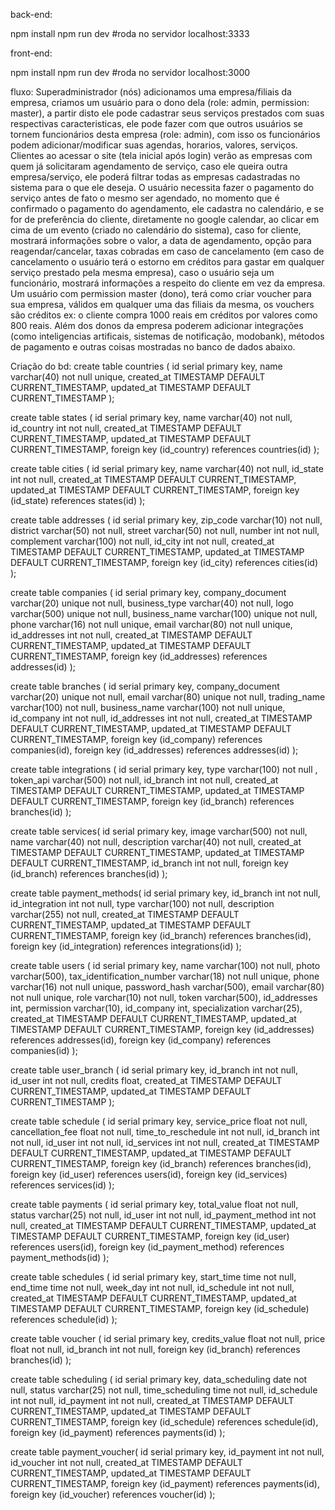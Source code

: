 back-end:

npm install
npm run dev
#roda no servidor localhost:3333

front-end:

npm install
npm run dev
#roda no servidor localhost:3000






fluxo: 
    Superadministrador (nós) adicionamos uma empresa/filiais da empresa, criamos um usuário para o dono dela (role: admin, permission: master), a partir disto ele pode cadastrar seus serviços prestados com suas respectivas caracteristicas, ele pode fazer com que outros usuários se tornem funcionários desta empresa (role: admin), com isso os funcionários podem adicionar/modificar suas agendas, horarios, valores, serviços.
    Clientes ao acessar o site (tela inicial após login) verão as empresas com quem já solicitaram agendamento de serviço, caso ele queira outra empresa/serviço, ele poderá filtrar todas as empresas cadastradas no sistema para o que ele deseja. O usuário necessita fazer o pagamento do serviço antes de fato o mesmo ser agendado, no momento que é confirmado o pagamento do agendamento, ele cadastra no calendário, e se for de preferência do cliente, diretamente no google calendar, ao clicar em cima de um evento (criado no calendário do sistema), caso for cliente, mostrará informações sobre o valor, a data de agendamento, opção para reagendar/cancelar, taxas cobradas em caso de cancelamento (em caso de cancelamento o usuário terá o estorno em créditos para gastar em qualquer serviço prestado pela mesma empresa), caso o usuário seja um funcionário, mostrará informações a respeito do cliente em vez da empresa.
    Um usuário com permission master (dono), terá como criar voucher para sua empresa, válidos em qualquer uma das filiais da mesma, os vouchers são créditos ex: o cliente compra 1000 reais em créditos por valores como 800 reais.
    Além dos donos da empresa poderem adicionar integrações (como inteligencias artificais, sistemas de notificação, modobank), métodos de pagamento e outras coisas mostradas no banco de dados abaixo.

Criação do bd:
    create table countries (
    id serial primary key,
    name varchar(40) not null unique,
    created_at      TIMESTAMP DEFAULT CURRENT_TIMESTAMP,
    updated_at      TIMESTAMP DEFAULT CURRENT_TIMESTAMP
);

create table states (
    id serial primary key,
    name varchar(40) not null,
    id_country int not null,
    created_at      TIMESTAMP DEFAULT CURRENT_TIMESTAMP,
    updated_at      TIMESTAMP DEFAULT CURRENT_TIMESTAMP,
    foreign key (id_country) references countries(id)
);

create table cities (
    id serial primary key,
    name varchar(40) not null,
    id_state int not null,
        created_at      TIMESTAMP DEFAULT CURRENT_TIMESTAMP,
    updated_at      TIMESTAMP DEFAULT CURRENT_TIMESTAMP,
    foreign key (id_state) references states(id)
);

create table addresses (
    id serial primary key,
    zip_code varchar(10) not null,
    district varchar(50) not null,
    street varchar(50) not null,
    number int not null,
    complement varchar(100) not null,
    id_city int not null,
        created_at      TIMESTAMP DEFAULT CURRENT_TIMESTAMP,
    updated_at      TIMESTAMP DEFAULT CURRENT_TIMESTAMP,
    foreign key (id_city) references cities(id)
);

create table companies (
    id serial primary key,
    company_document varchar(20) unique not null,
    business_type varchar(40) not null,
    logo varchar(500) unique not null,
    business_name varchar(100) unique not null,
    phone varchar(16) not null unique,
    email varchar(80) not null unique,
    id_addresses int not null,
        created_at      TIMESTAMP DEFAULT CURRENT_TIMESTAMP,
    updated_at      TIMESTAMP DEFAULT CURRENT_TIMESTAMP,
    foreign key (id_addresses) references addresses(id)
);

create table branches (
    id serial primary key,
    company_document varchar(20) unique not null,
    email varchar(80) unique not null,
    trading_name varchar(100) not null,
    business_name varchar(100) not null unique,
    id_company int not null,
    id_addresses int not null,
        created_at      TIMESTAMP DEFAULT CURRENT_TIMESTAMP,
    updated_at      TIMESTAMP DEFAULT CURRENT_TIMESTAMP,
    foreign key (id_company) references companies(id),
    foreign key (id_addresses) references addresses(id)
);

create table integrations (
    id serial primary key,
    type varchar(100) not null ,
    token_api varchar(500) not null,
    id_branch int not null,
        created_at      TIMESTAMP DEFAULT CURRENT_TIMESTAMP,
    updated_at      TIMESTAMP DEFAULT CURRENT_TIMESTAMP,
    foreign key (id_branch) references branches(id)
);

create table services(
    id serial primary key,
    image varchar(500) not null,
    name varchar(40) not null,
    description varchar(40) not null,
        created_at      TIMESTAMP DEFAULT CURRENT_TIMESTAMP,
    updated_at      TIMESTAMP DEFAULT CURRENT_TIMESTAMP,
    id_branch int not null,
    foreign key (id_branch) references branches(id)
);

create table payment_methods(
    id serial primary key,
    id_branch int not null,
    id_integration int not null,
    type varchar(100) not null,
    description varchar(255) not null,
        created_at      TIMESTAMP DEFAULT CURRENT_TIMESTAMP,
    updated_at      TIMESTAMP DEFAULT CURRENT_TIMESTAMP,
    foreign key (id_branch) references branches(id),
    foreign key (id_integration) references integrations(id)
);

create table users (
    id serial primary key,
    name varchar(100) not null,
    photo varchar(500),
    tax_identification_number varchar(18) not null unique,
    phone varchar(16) not null unique,
    password_hash varchar(500),
    email varchar(80) not null unique,
    role varchar(10) not null,
    token varchar(500),
    id_addresses int,
    permission varchar(10),
    id_company int,
    specialization varchar(25),
    created_at      TIMESTAMP DEFAULT CURRENT_TIMESTAMP,
    updated_at      TIMESTAMP DEFAULT CURRENT_TIMESTAMP,
    foreign key (id_addresses) references addresses(id),
    foreign key (id_company) references companies(id)
);

create table user_branch (
    id serial primary key,
    id_branch int not null,
    id_user int not null,
    credits float,
        created_at      TIMESTAMP DEFAULT CURRENT_TIMESTAMP,
    updated_at      TIMESTAMP DEFAULT CURRENT_TIMESTAMP
);

create table schedule (
    id serial primary key,
    service_price float not null,
    cancellation_fee float not null,
    time_to_reschedule int not null,
    id_branch int not null,
    id_user int not null,
    id_services int not null,
        created_at      TIMESTAMP DEFAULT CURRENT_TIMESTAMP,
    updated_at      TIMESTAMP DEFAULT CURRENT_TIMESTAMP,
    foreign key (id_branch) references branches(id),
    foreign key (id_user) references users(id),
    foreign key (id_services) references services(id)
);

create table payments (
    id serial primary key,
    total_value float not null,
    status varchar(25) not null,
    id_user int not null,
    id_payment_method int not null,
        created_at      TIMESTAMP DEFAULT CURRENT_TIMESTAMP,
    updated_at      TIMESTAMP DEFAULT CURRENT_TIMESTAMP,
    foreign key (id_user) references users(id),
    foreign key (id_payment_method) references payment_methods(id)
);

create table schedules (
    id serial primary key,
    start_time time not null,
    end_time time not null,
    week_day int not null,
    id_schedule int not null,
        created_at      TIMESTAMP DEFAULT CURRENT_TIMESTAMP,
    updated_at      TIMESTAMP DEFAULT CURRENT_TIMESTAMP,
    foreign key (id_schedule) references schedule(id)
);

create table voucher (
    id serial primary key,
    credits_value float not null,
    price float not null,
    id_branch int not null,
    foreign key (id_branch) references branches(id)
);

create table scheduling (
    id serial primary key,
    data_scheduling date not null,
    status varchar(25) not null,
    time_scheduling time not null,
    id_schedule int not null,
    id_payment int not null,
        created_at      TIMESTAMP DEFAULT CURRENT_TIMESTAMP,
    updated_at      TIMESTAMP DEFAULT CURRENT_TIMESTAMP,
    foreign key (id_schedule) references schedule(id),
    foreign key (id_payment) references payments(id)
);

create table payment_voucher(
    id serial primary key,
    id_payment int not null,
    id_voucher int not null,
        created_at      TIMESTAMP DEFAULT CURRENT_TIMESTAMP,
    updated_at      TIMESTAMP DEFAULT CURRENT_TIMESTAMP,
    foreign key (id_payment) references payments(id),
    foreign key (id_voucher) references voucher(id)
);

